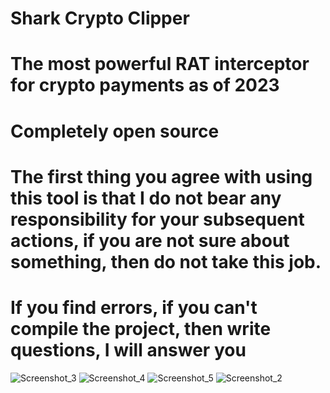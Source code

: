 # Shark Crypto Clipper 

# The most powerful RAT interceptor for crypto payments as of 2023

# Completely open source

# The first thing you agree with using this tool is that I do not bear any responsibility for your subsequent actions, if you are not sure about something, then do not take this job.

# If you find errors, if you can't compile the project, then write questions, I will answer you
![Screenshot_3](https://user-images.githubusercontent.com/118846831/211919735-f3279ab1-90d4-49cc-9d6f-98aba1fcf9cb.png)
![Screenshot_4](https://user-images.githubusercontent.com/118846831/211919828-4e99b51c-7e74-415b-b746-a793fdf8a194.png)
![Screenshot_5](https://user-images.githubusercontent.com/118846831/211919923-58f67198-c911-4489-8afa-da0f5ccf77bf.png)
![Screenshot_2](https://user-images.githubusercontent.com/118846831/211919065-44cfdf6a-4450-4092-8bbd-15b9760d04df.png)

